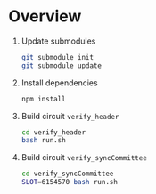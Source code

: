 # Overview

1. Update submodules
    ```bash
    git submodule init
    git submodule update
    ```

1. Install dependencies
    ```bash
    npm install
    ```

2. Build circuit `verify_header`
    ```bash
    cd verify_header
    bash run.sh
    ```

1. Build circuit `verify_syncCommittee`
    ```bash
    cd verify_syncCommittee
    SLOT=6154570 bash run.sh
    ```